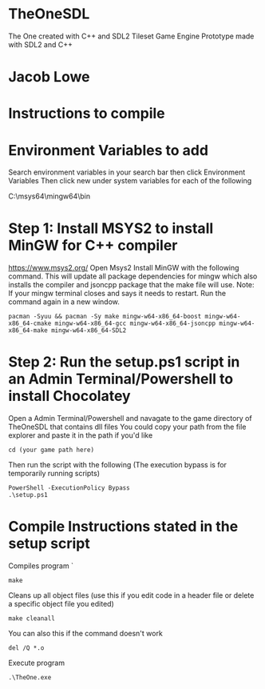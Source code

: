 # TheOneSDL
 The One created with C++ and SDL2
 Tileset Game Engine Prototype made with SDL2 and C++

# Jacob Lowe

# Instructions to compile

# Environment Variables to add
Search environment variables in your search bar then click Environment Variables
Then click new under system variables for each of the following

C:\msys64\mingw64\bin

# Step 1: Install MSYS2 to install MinGW for C++ compiler
https://www.msys2.org/
Open Msys2
Install MinGW with the following command. This will update all package dependencies for mingw which also installs the compiler and jsoncpp package that the make file will use.
Note: If your mingw terminal closes and says it needs to restart. Run the command again in a new window.
```
pacman -Syuu && pacman -Sy make mingw-w64-x86_64-boost mingw-w64-x86_64-cmake mingw-w64-x86_64-gcc mingw-w64-x86_64-jsoncpp mingw-w64-x86_64-make mingw-w64-x86_64-SDL2

```

# Step 2: Run the setup.ps1 script in an Admin Terminal/Powershell to install Chocolatey
Open a Admin Terminal/Powershell and navagate to the game directory of TheOneSDL that contains dll files
You could copy your path from the file explorer and paste it in the path if you'd like
```
cd (your game path here)
```
Then run the script with the following (The execution bypass is for temporarily running scripts)
```
PowerShell -ExecutionPolicy Bypass
.\setup.ps1
```

# Compile Instructions stated in the setup script

Compiles program
`
```
make
```
Cleans up all object files (use this if you edit code in a header file or delete a specific object file you edited)
```
make cleanall
```
You can also this if the command doesn't work
```
del /Q *.o
```
Execute program
```
.\TheOne.exe
```
